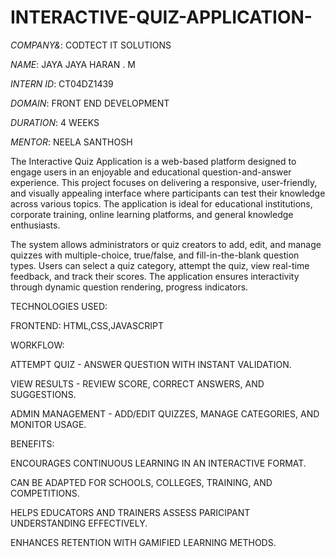 # INTERACTIVE-QUIZ-APPLICATION-

*COMPANY&*: CODTECT IT SOLUTIONS

*NAME*: JAYA JAYA HARAN . M

*INTERN ID*: CT04DZ1439

*DOMAIN*: FRONT END DEVELOPMENT

*DURATION*: 4 WEEKS 

*MENTOR*: NEELA SANTHOSH

The Interactive Quiz Application is a web-based platform designed to engage users in an enjoyable and educational question-and-answer experience. This project focuses on delivering a responsive, user-friendly, and visually appealing interface where participants can test their knowledge across various topics. The application is ideal for educational institutions, corporate training, online learning platforms, and general knowledge enthusiasts.

The system allows administrators or quiz creators to add, edit, and manage quizzes with multiple-choice, true/false, and fill-in-the-blank question types. Users can select a quiz category, attempt the quiz, view real-time feedback, and track their scores. The application ensures interactivity through dynamic question rendering, progress indicators.

TECHNOLOGIES USED:

FRONTEND: HTML,CSS,JAVASCRIPT

WORKFLOW:

ATTEMPT QUIZ - ANSWER QUESTION WITH INSTANT VALIDATION.

VIEW RESULTS - REVIEW SCORE, CORRECT ANSWERS, AND SUGGESTIONS.

ADMIN MANAGEMENT - ADD/EDIT QUIZZES, MANAGE CATEGORIES, AND MONITOR USAGE.

BENEFITS:

ENCOURAGES CONTINUOUS LEARNING IN AN INTERACTIVE FORMAT.

CAN BE ADAPTED FOR SCHOOLS, COLLEGES, TRAINING, AND COMPETITIONS.

HELPS EDUCATORS AND TRAINERS ASSESS PARICIPANT UNDERSTANDING EFFECTIVELY.

ENHANCES RETENTION WITH GAMIFIED LEARNING METHODS.
